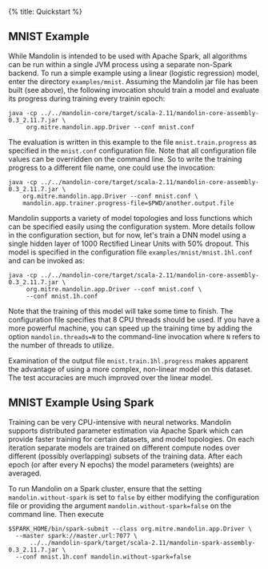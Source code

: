 {%
  title: Quickstart
%}

MNIST Example
-------------

While Mandolin is intended to be used with Apache Spark, all algorithms can be run within
a single JVM process using a separate non-Spark backend. To run a simple example using a linear (logistic
regression) model, enter the directory `examples/mnist`. Assuming the Mandolin jar file
has been built (see above), the following invocation should train a model and evaluate its
progress during training every trainin epoch:

    java -cp ../../mandolin-core/target/scala-2.11/mandolin-core-assembly-0.3_2.11.7.jar \
         org.mitre.mandolin.app.Driver --conf mnist.conf

The evaluation is written in this example to the file `mnist.train.progress` as specified in the
`mnist.conf` configuration file. Note that all configuration file values can be overridden on the
command line.  So to write the training progress to a different file name, one could use the 
invocation:

    java -cp ../../mandolin-core/target/scala-2.11/mandolin-core-assembly-0.3_2.11.7.jar \
        org.mitre.mandolin.app.Driver --conf mnist.conf \
        mandolin.app.trainer.progress-file=$PWD/another.output.file

Mandolin supports a variety of model topologies and loss functions which can be specified easily
using the configuration system. More details follow in the configuration section, but for now,
let's train a DNN model using a single hidden layer of 1000 Rectified Linear Units with 50% dropout.
This model is specified in the configuration file `examples/mnist/mnist.1hl.conf` and can be
invoked as:

    java -cp ../../mandolin-core/target/scala-2.11/mandolin-core-assembly-0.3_2.11.7.jar \
         org.mitre.mandolin.app.Driver --conf mnist.conf \
         --conf mnist.1h.conf 

Note that the training of this model will take some time to finish. The configuration file specifies
that 8 CPU threads should be used. If you have a more powerful machine, you can speed up the training
time by adding the option `mandolin.threads=N` to the command-line
invocation where `N` refers to the number of threads to utilize.

Examination of the output file `mnist.train.1hl.progress` makes 
apparent the advantage of using a more complex, non-linear model on this dataset. The test accuracies are 
much improved over the linear model.


MNIST Example Using Spark
------------------------

Training can be very CPU-intensive with neural networks. Mandolin supports distributed
parameter estimation via Apache Spark which can provide faster training for certain
datasets, and model topologies. On each iteration separate models are trained on different compute nodes
over different (possibly overlapping) subsets of the training data. After each epoch (or after
every N epochs) the model parameters (weights) are averaged.  

To run Mandolin on a Spark cluster, ensure that the setting 
`mandolin.without-spark` is set to `false` by either modifying the configuration file or
providing the argument `mandolin.without-spark=false` on the command line.  Then execute

    $SPARK_HOME/bin/spark-submit --class org.mitre.mandolin.app.Driver \
      --master spark://master.url:7077 \
          ../../mandolin-spark/target/scala-2.11/mandolin-spark-assembly-0.3_2.11.7.jar \
      --conf mnist.1h.conf mandolin.without-spark=false


    